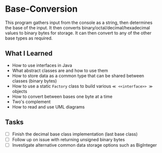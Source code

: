 # Base-Conversion
This program gathers input from the console as a string, then determines the base of the input. It then converts binary/octal/decimal/hexadecimal values to binary bytes for storage. It can then convert to any of the other base types as required.

## What I Learned
* How to use interfaces in Java
* What abstract classes are and how to use them
* How to store data as a common type that can be shared between classes (binary bytes)
* How to use a static `Factory` class to build various `≪ <<interface>> ≫` objects
* How to convert between bases one byte at a time
* Two's complement
* How to read and use UML diagrams

## Tasks
- [ ] Finish the decimal base class implementation (last base class)
- [ ] Follow up on issue with returning unsigned binary bytes
- [ ] Investigate alternative common data storage options such as BigInteger
